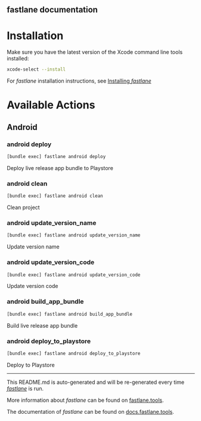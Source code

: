 fastlane documentation
----

# Installation

Make sure you have the latest version of the Xcode command line tools installed:

```sh
xcode-select --install
```

For _fastlane_ installation instructions, see [Installing _fastlane_](https://docs.fastlane.tools/#installing-fastlane)

# Available Actions

## Android

### android deploy

```sh
[bundle exec] fastlane android deploy
```

Deploy live release app bundle to Playstore

### android clean

```sh
[bundle exec] fastlane android clean
```

Clean project

### android update_version_name

```sh
[bundle exec] fastlane android update_version_name
```

Update version name

### android update_version_code

```sh
[bundle exec] fastlane android update_version_code
```

Update version code

### android build_app_bundle

```sh
[bundle exec] fastlane android build_app_bundle
```

Build live release app bundle

### android deploy_to_playstore

```sh
[bundle exec] fastlane android deploy_to_playstore
```

Deploy to Playstore

----

This README.md is auto-generated and will be re-generated every time [_fastlane_](https://fastlane.tools) is run.

More information about _fastlane_ can be found on [fastlane.tools](https://fastlane.tools).

The documentation of _fastlane_ can be found on [docs.fastlane.tools](https://docs.fastlane.tools).
